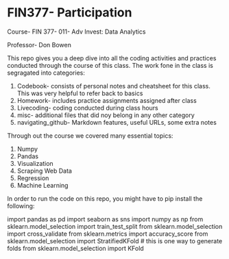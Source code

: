 # FIN377- Participation


Course- FIN 377- 011- Adv Invest: Data Analytics

Professor- Don Bowen 

This repo gives you a deep dive into all the coding activities and practices conducted through the course of this class. The work fone in the class is segragated into categories:
1. Codebook- consists of personal notes and cheatsheet for this class. This was very helpful to refer back to basics 
2. Homework- includes practice assignments assigned after class  
3. Livecoding- coding conducted during class hours 
4. misc- additional files that did noy belong in any other category
5. navigating_github- Markdown features, useful URLs, some extra notes 

Through out the course we covered many essential topics:
1. Numpy 
2. Pandas 
3. Visualization 
4. Scraping Web Data 
5. Regression 
6. Machine Learning

In order to run the code on this repo, you might have to pip install the following:

import pandas as pd 
import seaborn as sns
import numpy as np
from sklearn.model_selection import train_test_split
from sklearn.model_selection import cross_validate
from sklearn.metrics import accuracy_score
from sklearn.model_selection import StratifiedKFold # this is one way to generate folds
from sklearn.model_selection import KFold
